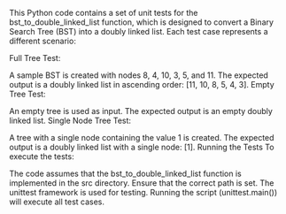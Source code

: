 This Python code contains a set of unit tests for the bst_to_double_linked_list function, which is designed to convert a Binary Search Tree (BST) into a doubly linked list. Each test case represents a different scenario:

Full Tree Test:

A sample BST is created with nodes 8, 4, 10, 3, 5, and 11.
The expected output is a doubly linked list in ascending order: [11, 10, 8, 5, 4, 3].
Empty Tree Test:

An empty tree is used as input.
The expected output is an empty doubly linked list.
Single Node Tree Test:

A tree with a single node containing the value 1 is created.
The expected output is a doubly linked list with a single node: [1].
Running the Tests
To execute the tests:

The code assumes that the bst_to_double_linked_list function is implemented in the src directory. Ensure that the correct path is set.
The unittest framework is used for testing. Running the script (unittest.main()) will execute all test cases.